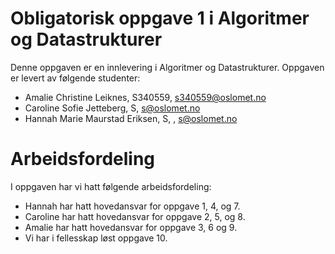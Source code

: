 # Obligatorisk oppgave 1 i Algoritmer og Datastrukturer

Denne oppgaven er en innlevering i Algoritmer og Datastrukturer. 
Oppgaven er levert av følgende studenter:
* Amalie Christine Leiknes, S340559, s340559@oslomet.no
* Caroline Sofie Jetteberg, S, s@oslomet.no
* Hannah Marie Maurstad Eriksen, S, , s@oslomet.no

# Arbeidsfordeling

I oppgaven har vi hatt følgende arbeidsfordeling:
* Hannah har hatt hovedansvar for oppgave 1, 4, og 7. 
* Caroline har hatt hovedansvar for oppgave 2, 5, og 8. 
* Amalie har hatt hovedansvar for oppgave 3, 6 og 9. 
* Vi har i fellesskap løst oppgave 10. 